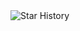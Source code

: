 <picture>
  <img
    alt="Star History"
    src="https://api.star-history.com/svg?repos=Robotics-STAR-Lab/ApexNav&type=Date"
  />
</picture>
